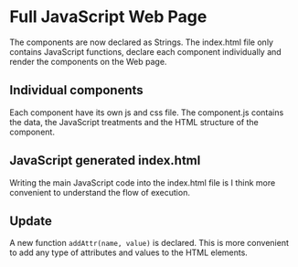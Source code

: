 # Full JavaScript Web Page

The components are now declared as Strings. The index.html file only contains
JavaScript functions, declare each
component individually and render the components on the Web page.

## Individual components

Each component have its own js and css file. The component.js contains the data,
the JavaScript treatments and the HTML structure of the component.

## JavaScript generated index.html

Writing the main JavaScript code into the index.html file is I think more convenient
to understand the flow of execution.

## Update
A new function `addAttr(name, value)` is declared. This is more convenient to add
any type of attributes and values to the HTML elements.